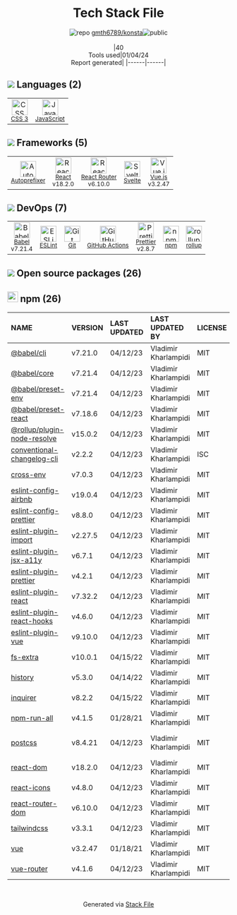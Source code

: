 <!--
&lt;--- Readme.md Snippet without images Start ---&gt;
## Tech Stack
gmth6789/konsta is built on the following main stack:

- [React](https://reactjs.org/) – Javascript UI Libraries
- [JavaScript](https://developer.mozilla.org/en-US/docs/Web/JavaScript) – Languages
- [Autoprefixer](https://github.com/postcss/autoprefixer) – CSS Pre-processors / Extensions
- [Babel](http://babeljs.io/) – JavaScript Compilers
- [ESLint](http://eslint.org/) – Code Review
- [React Router](https://github.com/rackt/react-router) – JavaScript Framework Components
- [Vue.js](http://vuejs.org/) – Javascript UI Libraries
- [rollup](http://rollupjs.org/) – JS Build Tools / JS Task Runners
- [Svelte](https://svelte.technology/) – Javascript UI Libraries
- [Prettier](https://prettier.io/) – Code Review
- [GitHub Actions](https://github.com/features/actions) – Continuous Integration

Full tech stack [here](/techstack.md)

&lt;--- Readme.md Snippet without images End ---&gt;

&lt;--- Readme.md Snippet with images Start ---&gt;
## Tech Stack
gmth6789/konsta is built on the following main stack:

- <img width='25' height='25' src='https://img.stackshare.io/service/1020/OYIaJ1KK.png' alt='React'/> [React](https://reactjs.org/) – Javascript UI Libraries
- <img width='25' height='25' src='https://img.stackshare.io/service/1209/javascript.jpeg' alt='JavaScript'/> [JavaScript](https://developer.mozilla.org/en-US/docs/Web/JavaScript) – Languages
- <img width='25' height='25' src='https://img.stackshare.io/service/2202/72d087642cfce6fef6f2dabec5bf49e8_400x400.png' alt='Autoprefixer'/> [Autoprefixer](https://github.com/postcss/autoprefixer) – CSS Pre-processors / Extensions
- <img width='25' height='25' src='https://img.stackshare.io/service/2739/-1wfGjNw.png' alt='Babel'/> [Babel](http://babeljs.io/) – JavaScript Compilers
- <img width='25' height='25' src='https://img.stackshare.io/service/3337/Q4L7Jncy.jpg' alt='ESLint'/> [ESLint](http://eslint.org/) – Code Review
- <img width='25' height='25' src='https://img.stackshare.io/service/3350/8261421.png' alt='React Router'/> [React Router](https://github.com/rackt/react-router) – JavaScript Framework Components
- <img width='25' height='25' src='https://img.stackshare.io/service/3837/paeckCWC.png' alt='Vue.js'/> [Vue.js](http://vuejs.org/) – Javascript UI Libraries
- <img width='25' height='25' src='https://img.stackshare.io/service/4423/zE8RTn9E_400x400.jpg' alt='rollup'/> [rollup](http://rollupjs.org/) – JS Build Tools / JS Task Runners
- <img width='25' height='25' src='https://img.stackshare.io/service/6113/7exmJEg4_400x400.png' alt='Svelte'/> [Svelte](https://svelte.technology/) – Javascript UI Libraries
- <img width='25' height='25' src='https://img.stackshare.io/service/7035/default_66f265943abed56bcdbfca1c866a4261b1fbb063.jpg' alt='Prettier'/> [Prettier](https://prettier.io/) – Code Review
- <img width='25' height='25' src='https://img.stackshare.io/service/11563/actions.png' alt='GitHub Actions'/> [GitHub Actions](https://github.com/features/actions) – Continuous Integration

Full tech stack [here](/techstack.md)

&lt;--- Readme.md Snippet with images End ---&gt;
-->
<div align="center">

# Tech Stack File
![](https://img.stackshare.io/repo.svg "repo") [gmth6789/konsta](https://github.com/gmth6789/konsta)![](https://img.stackshare.io/public_badge.svg "public")
<br/><br/>
|40<br/>Tools used|01/04/24 <br/>Report generated|
|------|------|
</div>

## <img src='https://img.stackshare.io/languages.svg'/> Languages (2)
<table><tr>
  <td align='center'>
  <img width='36' height='36' src='https://img.stackshare.io/service/6727/css.png' alt='CSS 3'>
  <br>
  <sub><a href="https://developer.mozilla.org/en-US/docs/Web/CSS/CSS3">CSS 3</a></sub>
  <br>
  <sub></sub>
</td>

<td align='center'>
  <img width='36' height='36' src='https://img.stackshare.io/service/1209/javascript.jpeg' alt='JavaScript'>
  <br>
  <sub><a href="https://developer.mozilla.org/en-US/docs/Web/JavaScript">JavaScript</a></sub>
  <br>
  <sub></sub>
</td>

</tr>
</table>

## <img src='https://img.stackshare.io/frameworks.svg'/> Frameworks (5)
<table><tr>
  <td align='center'>
  <img width='36' height='36' src='https://img.stackshare.io/service/2202/72d087642cfce6fef6f2dabec5bf49e8_400x400.png' alt='Autoprefixer'>
  <br>
  <sub><a href="https://github.com/postcss/autoprefixer">Autoprefixer</a></sub>
  <br>
  <sub></sub>
</td>

<td align='center'>
  <img width='36' height='36' src='https://img.stackshare.io/service/1020/OYIaJ1KK.png' alt='React'>
  <br>
  <sub><a href="https://reactjs.org/">React</a></sub>
  <br>
  <sub>v18.2.0</sub>
</td>

<td align='center'>
  <img width='36' height='36' src='https://img.stackshare.io/service/3350/8261421.png' alt='React Router'>
  <br>
  <sub><a href="https://github.com/rackt/react-router">React Router</a></sub>
  <br>
  <sub>v6.10.0</sub>
</td>

<td align='center'>
  <img width='36' height='36' src='https://img.stackshare.io/service/6113/7exmJEg4_400x400.png' alt='Svelte'>
  <br>
  <sub><a href="https://svelte.technology/">Svelte</a></sub>
  <br>
  <sub></sub>
</td>

<td align='center'>
  <img width='36' height='36' src='https://img.stackshare.io/service/3837/paeckCWC.png' alt='Vue.js'>
  <br>
  <sub><a href="http://vuejs.org/">Vue.js</a></sub>
  <br>
  <sub>v3.2.47</sub>
</td>

</tr>
</table>

## <img src='https://img.stackshare.io/devops.svg'/> DevOps (7)
<table><tr>
  <td align='center'>
  <img width='36' height='36' src='https://img.stackshare.io/service/2739/-1wfGjNw.png' alt='Babel'>
  <br>
  <sub><a href="http://babeljs.io/">Babel</a></sub>
  <br>
  <sub>v7.21.4</sub>
</td>

<td align='center'>
  <img width='36' height='36' src='https://img.stackshare.io/service/3337/Q4L7Jncy.jpg' alt='ESLint'>
  <br>
  <sub><a href="http://eslint.org/">ESLint</a></sub>
  <br>
  <sub></sub>
</td>

<td align='center'>
  <img width='36' height='36' src='https://img.stackshare.io/service/1046/git.png' alt='Git'>
  <br>
  <sub><a href="http://git-scm.com/">Git</a></sub>
  <br>
  <sub></sub>
</td>

<td align='center'>
  <img width='36' height='36' src='https://img.stackshare.io/service/11563/actions.png' alt='GitHub Actions'>
  <br>
  <sub><a href="https://github.com/features/actions">GitHub Actions</a></sub>
  <br>
  <sub></sub>
</td>

<td align='center'>
  <img width='36' height='36' src='https://img.stackshare.io/service/7035/default_66f265943abed56bcdbfca1c866a4261b1fbb063.jpg' alt='Prettier'>
  <br>
  <sub><a href="https://prettier.io/">Prettier</a></sub>
  <br>
  <sub>v2.8.7</sub>
</td>

<td align='center'>
  <img width='36' height='36' src='https://img.stackshare.io/service/1120/lejvzrnlpb308aftn31u.png' alt='npm'>
  <br>
  <sub><a href="https://www.npmjs.com/">npm</a></sub>
  <br>
  <sub></sub>
</td>

<td align='center'>
  <img width='36' height='36' src='https://img.stackshare.io/service/4423/zE8RTn9E_400x400.jpg' alt='rollup'>
  <br>
  <sub><a href="http://rollupjs.org/">rollup</a></sub>
  <br>
  <sub></sub>
</td>

</tr>
</table>


## <img src='https://img.stackshare.io/group.svg' /> Open source packages (26)</h2>

## <img width='24' height='24' src='https://img.stackshare.io/service/1120/lejvzrnlpb308aftn31u.png'/> npm (26)

|NAME|VERSION|LAST UPDATED|LAST UPDATED BY|LICENSE|VULNERABILITIES|
|:------|:------|:------|:------|:------|:------|
|[@babel/cli](https://www.npmjs.com/@babel/cli)|v7.21.0|04/12/23|Vladimir Kharlampidi |MIT|N/A|
|[@babel/core](https://www.npmjs.com/@babel/core)|v7.21.4|04/12/23|Vladimir Kharlampidi |MIT|N/A|
|[@babel/preset-env](https://www.npmjs.com/@babel/preset-env)|v7.21.4|04/12/23|Vladimir Kharlampidi |MIT|N/A|
|[@babel/preset-react](https://www.npmjs.com/@babel/preset-react)|v7.18.6|04/12/23|Vladimir Kharlampidi |MIT|N/A|
|[@rollup/plugin-node-resolve](https://www.npmjs.com/@rollup/plugin-node-resolve)|v15.0.2|04/12/23|Vladimir Kharlampidi |MIT|N/A|
|[conventional-changelog-cli](https://www.npmjs.com/conventional-changelog-cli)|v2.2.2|04/12/23|Vladimir Kharlampidi |ISC|N/A|
|[cross-env](https://www.npmjs.com/cross-env)|v7.0.3|04/12/23|Vladimir Kharlampidi |MIT|N/A|
|[eslint-config-airbnb](https://www.npmjs.com/eslint-config-airbnb)|v19.0.4|04/12/23|Vladimir Kharlampidi |MIT|N/A|
|[eslint-config-prettier](https://www.npmjs.com/eslint-config-prettier)|v8.8.0|04/12/23|Vladimir Kharlampidi |MIT|N/A|
|[eslint-plugin-import](https://www.npmjs.com/eslint-plugin-import)|v2.27.5|04/12/23|Vladimir Kharlampidi |MIT|N/A|
|[eslint-plugin-jsx-a11y](https://www.npmjs.com/eslint-plugin-jsx-a11y)|v6.7.1|04/12/23|Vladimir Kharlampidi |MIT|N/A|
|[eslint-plugin-prettier](https://www.npmjs.com/eslint-plugin-prettier)|v4.2.1|04/12/23|Vladimir Kharlampidi |MIT|N/A|
|[eslint-plugin-react](https://www.npmjs.com/eslint-plugin-react)|v7.32.2|04/12/23|Vladimir Kharlampidi |MIT|N/A|
|[eslint-plugin-react-hooks](https://www.npmjs.com/eslint-plugin-react-hooks)|v4.6.0|04/12/23|Vladimir Kharlampidi |MIT|N/A|
|[eslint-plugin-vue](https://www.npmjs.com/eslint-plugin-vue)|v9.10.0|04/12/23|Vladimir Kharlampidi |MIT|N/A|
|[fs-extra](https://www.npmjs.com/fs-extra)|v10.0.1|04/15/22|Vladimir Kharlampidi |MIT|N/A|
|[history](https://www.npmjs.com/history)|v5.3.0|04/14/22|Vladimir Kharlampidi |MIT|N/A|
|[inquirer](https://www.npmjs.com/inquirer)|v8.2.2|04/15/22|Vladimir Kharlampidi |MIT|N/A|
|[npm-run-all](https://www.npmjs.com/npm-run-all)|v4.1.5|01/28/21|Vladimir Kharlampidi |MIT|N/A|
|[postcss](https://www.npmjs.com/postcss)|v8.4.21|04/12/23|Vladimir Kharlampidi |MIT|[CVE-2023-44270](https://github.com/advisories/GHSA-7fh5-64p2-3v2j) (Moderate)|
|[react-dom](https://www.npmjs.com/react-dom)|v18.2.0|04/12/23|Vladimir Kharlampidi |MIT|N/A|
|[react-icons](https://www.npmjs.com/react-icons)|v4.8.0|04/12/23|Vladimir Kharlampidi |MIT|N/A|
|[react-router-dom](https://www.npmjs.com/react-router-dom)|v6.10.0|04/12/23|Vladimir Kharlampidi |MIT|N/A|
|[tailwindcss](https://www.npmjs.com/tailwindcss)|v3.3.1|04/12/23|Vladimir Kharlampidi |MIT|N/A|
|[vue](https://www.npmjs.com/vue)|v3.2.47|01/18/21|Vladimir Kharlampidi |MIT|N/A|
|[vue-router](https://www.npmjs.com/vue-router)|v4.1.6|04/12/23|Vladimir Kharlampidi |MIT|N/A|

<br/>
<div align='center'>

Generated via [Stack File](https://github.com/marketplace/stack-file)

